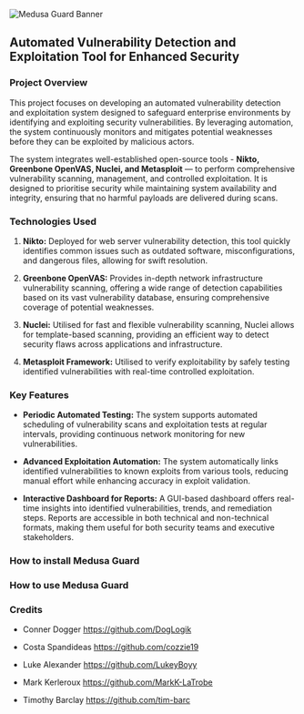 ![Medusa Guard Banner](https://github.com/user-attachments/assets/ba744d99-b6a2-4f27-adbd-1ef93332d052)

##   **Automated Vulnerability Detection and Exploitation Tool for Enhanced Security**

                                  

### **Project Overview**

This project focuses on developing an automated vulnerability detection and exploitation system designed to safeguard enterprise environments by identifying and exploiting security vulnerabilities. By leveraging automation, the system continuously monitors and mitigates potential weaknesses before they can be exploited by malicious actors.

The system integrates well-established open-source tools - **Nikto, Greenbone OpenVAS, Nuclei, and Metasploit** — to perform comprehensive vulnerability scanning, management, and controlled exploitation. It is designed to prioritise security while maintaining system availability and integrity, ensuring that no harmful payloads are delivered during scans.

### **Technologies Used**

1. **Nikto:** Deployed for web server vulnerability detection, this tool quickly identifies common issues such as outdated software, misconfigurations, and dangerous files, allowing for swift resolution.

2. **Greenbone OpenVAS:** Provides in-depth network infrastructure vulnerability scanning, offering a wide range of detection capabilities based on its vast vulnerability database, ensuring comprehensive coverage of potential weaknesses.

3. **Nuclei:** Utilised for fast and flexible vulnerability scanning, Nuclei allows for template-based scanning, providing an efficient way to detect security flaws across applications and infrastructure.

4. **Metasploit Framework:** Utilised to verify exploitability by safely testing identified vulnerabilities with real-time controlled exploitation.

### **Key Features**
- **Periodic Automated Testing:** The system supports automated scheduling of vulnerability scans and exploitation tests at regular intervals, providing continuous network monitoring for new vulnerabilities.

- **Advanced Exploitation Automation:** The system automatically links identified vulnerabilities to known exploits from various tools, reducing manual effort while enhancing accuracy in exploit validation.

- **Interactive Dashboard for Reports:** A GUI-based dashboard offers real-time insights into identified vulnerabilities, trends, and remediation steps. Reports are accessible in both technical and non-technical formats, making them useful for both security teams and executive stakeholders.

### **How to install Medusa Guard**

### **How to use Medusa Guard**



### **Credits**

- Conner Dogger
https://github.com/DogLogik

- Costa Spandideas
https://github.com/cozzie19
  
- Luke Alexander
https://github.com/LukeyBoyy

- Mark Kerleroux
https://github.com/MarkK-LaTrobe

- Timothy  Barclay
https://github.com/tim-barc

